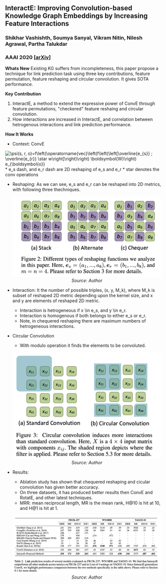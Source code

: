 ## InteractE: Improving Convolution-based Knowledge Graph Embeddings by Increasing Feature Interactions
### Shikhar Vashishth, Soumya Sanyal, Vikram Nitin, Nilesh Agrawal, Partha Talukdar
### AAAI 2020 [[arXiv](https://arxiv.org/pdf/1911.00219.pdf)]

**Whats New** Existing KG suffers from incompleteness, this paper propose a technique for link prediction task using three key contributions, feature permutation, feature reshaping and circular convolution. It gives SOTA performance.

**Key Contribution**
1. InteractE, a method to extend the expressive power of ConvE through feature permutations, "checkered" feature reshaing and circular convolution.
2. How interactions are increased in InteractE, and correlation between hetrogenous interactions and link prediction performance.

**How It Works**
* Context: ConvE
<img src="https://i.upmath.me/svg/%5Cpsi(s%2C%20r%2C%20o)%3Df%5Cleft(%5Coperatorname%7Bvec%7D%5Cleft(f%5Cleft(%5Cleft%5B%5Coverline%7Be_%7Bs%7D%7D%20%3B%20%5Coverline%7Be_%7Br%7D%7D%20%5Cstar%20w%5Cright%5D%5Cright)%5Cright)%20%5Cboldsymbol%7BW%7D%5Cright)%20e_%7B%5Cboldsymbol%7Bo%7D%7D" alt="\psi(s, r, o)=f\left(\operatorname{vec}\left(f\left(\left[\overline{e_{s}} ; \overline{e_{r}} \star w\right]\right)\right) \boldsymbol{W}\right) e_{\boldsymbol{o}}" />
    * e_s dash, and e_r dash  are 2D reshaping of e_s and e_r
    * star denotes the conv operations

* Reshaping: As we can see, e_s and e_r can be reshaped into 2D metrics, with following three thechniques.

    <p align="center">
        <img width=600 src="images/InteractE_reshaping.png">
        <em>Source: Author</em>
        </p>

* Interaction: It the number of possible triples, (x, y, M_k), where M_k is subset of reshaped 2D metric depending upon the kernel size, and x and y are elements of reshaped 2D metric. 
    * Interaction is hetrogeneous if x \in e_s, and y \in e_r.
    * Interaction is homogenous if both belongs to either e_s or e_r.
    * Note, in chequered reshaping there are maximum numbers of hetrogeneous interactions.

* Circular Convolution
    * With modulo operation it finds the elements to be convoluted. 
    <p align="center">
        <img width=600 src="images/InteractE_circular.png">
        <em>Source: Author</em>
        </p>

* Results:
    * Ablation study has shown that chequered reshaping and cicular convolution has given better accuracy.
    * On three datasets, it has produced better results then ConvE and RotatE, and other latest techniques.
    * MRR: mean reciprocal length, MR is the mean rank, H@10 is hit at 10, and H@1 is hit at 1.

    <p align="center">
        <img width=600 src="images/InteractE_results.png">
        <em>Source: Author</em>
        </p>





